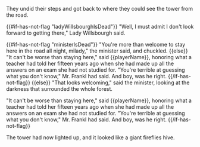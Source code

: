 They undid their steps and got back to where they could see the tower from the road.

{{#if-has-not-flag "ladyWillsbourghIsDead"}}
"Well, I must admit I don't look forward to getting there," Lady Willsbourgh said.

{{#if-has-not-flag "ministerIsDead"}}
"You're more than welcome to stay here in the road all night, milady," the minister said, and chuckled.
{{else}}
"It can't be worse than staying here," said {{playerName}}, honoring what a teacher had told her fifteen years ago when she had made up all the answers on an exam she had not studied for. "You're terrible at guessing what you don't know," Mr. Frankl had said. And boy, was he right.
{{/if-has-not-flag}}
{{else}}
"That looks welcoming," said the minister, looking at the darkness that surrounded the whole forest.

"It can't be worse than staying here," said {{playerName}}, honoring what a teacher had told her fifteen years ago when she had made up all the answers on an exam she had not studied for. "You're terrible at guessing what you don't know," Mr. Frankl had said. And boy, was he right.
{{/if-has-not-flag}}

The tower had now lighted up, and it looked like a giant fireflies hive.
